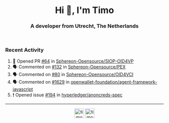 <h1 align="center">Hi 👋, I'm Timo</h1>
<h3 align="center">A developer from Utrecht, The Netherlands</h3>
<br/>
<!-- https://github.com/rahuldkjain/github-profile-readme-generator --!>

<!--  <p align="left"><img src="https://github-readme-stats.vercel.app/api?username=timoglastra&show_icons=true&count_private=true&" alt="timoglastra" /></p> --!>

<!--
Github language stats
<p align="left"><img src="https://github-readme-stats.vercel.app/api/top-langs/?username=timoglastra&layout=compact" alt="timoglastra" /><p>
-->

<!-- Codestats language stats -->
<!-- <p align="left"><img src="https://codestats-readme.vercel.app/api/top-langs/?username=timoglastra&layout=compact&language_count=12" alt="timoglastra" /><p>    --!>
  
<h3>Recent Activity</h3>

<!--START_SECTION:activity-->
1. 💪 Opened PR [#64](https://github.com/Sphereon-Opensource/SIOP-OID4VP/pull/64) in [Sphereon-Opensource/SIOP-OID4VP](https://github.com/Sphereon-Opensource/SIOP-OID4VP)
2. 🗣 Commented on [#132](https://github.com/Sphereon-Opensource/PEX/pull/132#issuecomment-1868222571) in [Sphereon-Opensource/PEX](https://github.com/Sphereon-Opensource/PEX)
3. 🗣 Commented on [#80](https://github.com/Sphereon-Opensource/OID4VCI/pull/80#issuecomment-1868221615) in [Sphereon-Opensource/OID4VCI](https://github.com/Sphereon-Opensource/OID4VCI)
4. 🗣 Commented on [#1629](https://github.com/openwallet-foundation/agent-framework-javascript/pull/1629#issuecomment-1867828208) in [openwallet-foundation/agent-framework-javascript](https://github.com/openwallet-foundation/agent-framework-javascript)
5. ❗ Opened issue [#194](https://github.com/hyperledger/anoncreds-spec/issues/194) in [hyperledger/anoncreds-spec](https://github.com/hyperledger/anoncreds-spec)
<!--END_SECTION:activity-->

---

<p align="center">
<a href="https://twitter.com/timoglastra" target="blank"><img align="center" src="https://cdn.jsdelivr.net/npm/simple-icons@3.0.1/icons/twitter.svg" alt="timoglastra" height="30" width="30" /></a>
<a href="https://linkedin.com/in/timoglastra" target="blank"><img align="center" src="https://cdn.jsdelivr.net/npm/simple-icons@3.0.1/icons/linkedin.svg" alt="timoglastra" height="30" width="30" /></a>
</p>



